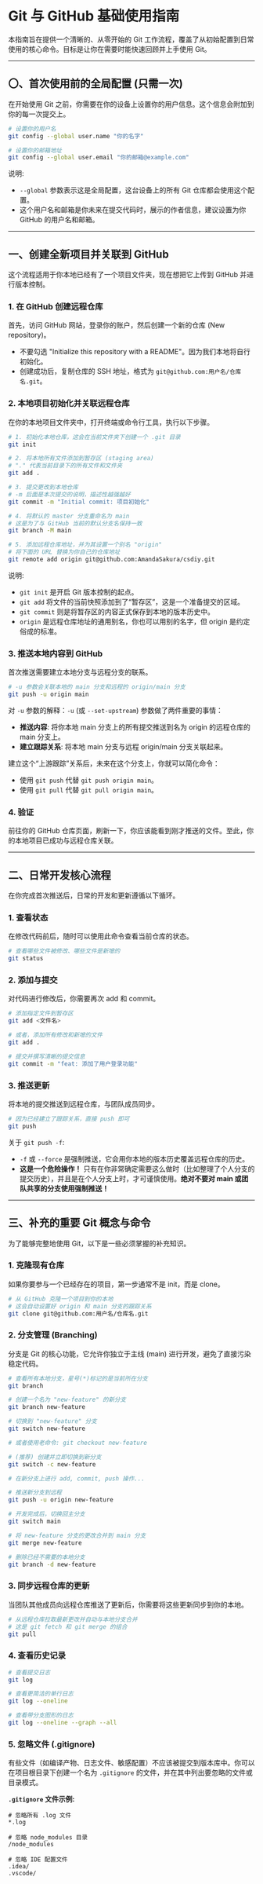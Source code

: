 # Git 与 GitHub 基础使用指南

本指南旨在提供一个清晰的、从零开始的 Git 工作流程，覆盖了从初始配置到日常使用的核心命令。目标是让你在需要时能快速回顾并上手使用 Git。

---

## 〇、首次使用前的全局配置 (只需一次)

在开始使用 Git 之前，你需要在你的设备上设置你的用户信息。这个信息会附加到你的每一次提交上。

```bash
# 设置你的用户名
git config --global user.name "你的名字"

# 设置你的邮箱地址
git config --global user.email "你的邮箱@example.com"
```

说明:

- `--global` 参数表示这是全局配置，这台设备上的所有 Git 仓库都会使用这个配置。
- 这个用户名和邮箱是你未来在提交代码时，展示的作者信息，建议设置为你 GitHub 的用户名和邮箱。

---

## 一、创建全新项目并关联到 GitHub

这个流程适用于你本地已经有了一个项目文件夹，现在想把它上传到 GitHub 并进行版本控制。

### 1. 在 GitHub 创建远程仓库

首先，访问 GitHub 网站，登录你的账户，然后创建一个新的仓库 (New repository)。

- 不要勾选 "Initialize this repository with a README"。因为我们本地将自行初始化。
- 创建成功后，复制仓库的 SSH 地址，格式为 `git@github.com:用户名/仓库名.git`。

### 2. 本地项目初始化并关联远程仓库

在你的本地项目文件夹中，打开终端或命令行工具，执行以下步骤。

```bash
# 1. 初始化本地仓库，这会在当前文件夹下创建一个 .git 目录
git init

# 2. 将本地所有文件添加到暂存区 (staging area)
# "." 代表当前目录下的所有文件和文件夹
git add .

# 3. 提交更改到本地仓库
# -m 后面是本次提交的说明，描述性越强越好
git commit -m "Initial commit: 项目初始化"

# 4. 将默认的 master 分支重命名为 main
# 这是为了与 GitHub 当前的默认分支名保持一致
git branch -M main

# 5. 添加远程仓库地址，并为其设置一个别名 "origin"
# 将下面的 URL 替换为你自己的仓库地址
git remote add origin git@github.com:AmandaSakura/csdiy.git
```

说明:

- `git init` 是开启 Git 版本控制的起点。
- `git add` 将文件的当前快照添加到了“暂存区”，这是一个准备提交的区域。
- `git commit` 则是将暂存区的内容正式保存到本地的版本历史中。
- `origin` 是远程仓库地址的通用别名，你也可以用别的名字，但 origin 是约定俗成的标准。

### 3. 推送本地内容到 GitHub

首次推送需要建立本地分支与远程分支的联系。

```bash
# -u 参数会关联本地的 main 分支和远程的 origin/main 分支
git push -u origin main
```

对 `-u` 参数的解释：`-u` (或 `--set-upstream`) 参数做了两件重要的事情：

- **推送内容**: 将你本地 main 分支上的所有提交推送到名为 origin 的远程仓库的 main 分支上。
- **建立跟踪关系**: 将本地 main 分支与远程 origin/main 分支关联起来。

建立这个“上游跟踪”关系后，未来在这个分支上，你就可以简化命令：

- 使用 `git push` 代替 `git push origin main`。
- 使用 `git pull` 代替 `git pull origin main`。

### 4. 验证

前往你的 GitHub 仓库页面，刷新一下，你应该能看到刚才推送的文件。至此，你的本地项目已成功与远程仓库关联。

---

## 二、日常开发核心流程

在你完成首次推送后，日常的开发和更新遵循以下循环。

### 1. 查看状态

在修改代码前后，随时可以使用此命令查看当前仓库的状态。

```bash
# 查看哪些文件被修改、哪些文件是新增的
git status
```

### 2. 添加与提交

对代码进行修改后，你需要再次 add 和 commit。

```bash
# 添加指定文件到暂存区
git add <文件名>

# 或者，添加所有修改和新增的文件
git add .

# 提交并撰写清晰的提交信息
git commit -m "feat: 添加了用户登录功能"
```

### 3. 推送更新

将本地的提交推送到远程仓库，与团队成员同步。

```bash
# 因为已经建立了跟踪关系，直接 push 即可
git push
```

关于 `git push -f`:

- `-f` 或 `--force` 是强制推送，它会用你本地的版本历史覆盖远程仓库的历史。
- **这是一个危险操作！** 只有在你非常确定需要这么做时（比如整理了个人分支的提交历史），并且是在个人分支上时，才可谨慎使用。**绝对不要对 main 或团队共享的分支使用强制推送！**

---

## 三、补充的重要 Git 概念与命令

为了能够完整地使用 Git，以下是一些必须掌握的补充知识。

### 1. 克隆现有仓库

如果你要参与一个已经存在的项目，第一步通常不是 init，而是 clone。

```bash
# 从 GitHub 克隆一个项目到你的本地
# 这会自动设置好 origin 和 main 分支的跟踪关系
git clone git@github.com:用户名/仓库名.git
```

### 2. 分支管理 (Branching)

分支是 Git 的核心功能，它允许你独立于主线 (main) 进行开发，避免了直接污染稳定代码。

```bash
# 查看所有本地分支，星号(*)标记的是当前所在分支
git branch

# 创建一个名为 "new-feature" 的新分支
git branch new-feature

# 切换到 "new-feature" 分支
git switch new-feature

# 或者使用老命令: git checkout new-feature

# (推荐) 创建并立即切换到新分支
git switch -c new-feature

# 在新分支上进行 add, commit, push 操作...

# 推送新分支到远程
git push -u origin new-feature

# 开发完成后，切换回主分支
git switch main

# 将 new-feature 分支的更改合并到 main 分支
git merge new-feature

# 删除已经不需要的本地分支
git branch -d new-feature
```

### 3. 同步远程仓库的更新

当团队其他成员向远程仓库推送了更新后，你需要将这些更新同步到你的本地。

```bash
# 从远程仓库拉取最新更改并自动与本地分支合并
# 这是 git fetch 和 git merge 的组合
git pull
```

### 4. 查看历史记录

```bash
# 查看提交日志
git log

# 查看更简洁的单行日志
git log --oneline

# 查看带分支图形的日志
git log --oneline --graph --all
```

### 5. 忽略文件 (.gitignore)

有些文件（如编译产物、日志文件、敏感配置）不应该被提交到版本库中。你可以在项目根目录下创建一个名为 `.gitignore` 的文件，并在其中列出要忽略的文件或目录模式。

**`.gitignore` 文件示例:**

```
# 忽略所有 .log 文件
*.log

# 忽略 node_modules 目录
/node_modules

# 忽略 IDE 配置文件
.idea/
.vscode/
```
